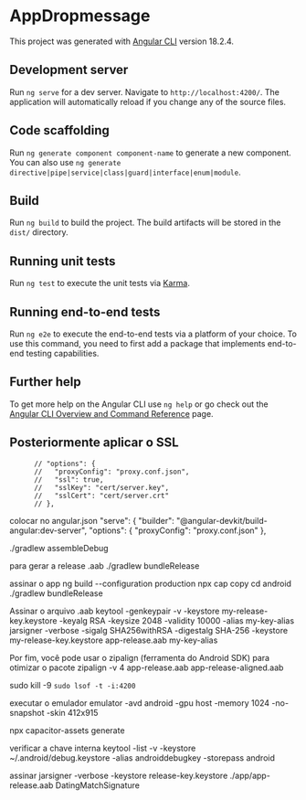 # AppDropmessage

This project was generated with [Angular CLI](https://github.com/angular/angular-cli) version 18.2.4.

## Development server

Run `ng serve` for a dev server. Navigate to `http://localhost:4200/`. The application will automatically reload if you change any of the source files.

## Code scaffolding

Run `ng generate component component-name` to generate a new component. You can also use `ng generate directive|pipe|service|class|guard|interface|enum|module`.

## Build

Run `ng build` to build the project. The build artifacts will be stored in the `dist/` directory.

## Running unit tests

Run `ng test` to execute the unit tests via [Karma](https://karma-runner.github.io).

## Running end-to-end tests

Run `ng e2e` to execute the end-to-end tests via a platform of your choice. To use this command, you need to first add a package that implements end-to-end testing capabilities.

## Further help

To get more help on the Angular CLI use `ng help` or go check out the [Angular CLI Overview and Command Reference](https://angular.dev/tools/cli) page.

## Posteriormente aplicar o SSL

          // "options": {
          //   "proxyConfig": "proxy.conf.json",
          //   "ssl": true,
          //   "sslKey": "cert/server.key",
          //   "sslCert": "cert/server.crt"
          // },

colocar no angular.json
"serve": {
"builder": "@angular-devkit/build-angular:dev-server",
"options": {
"proxyConfig": "proxy.conf.json"
},

./gradlew assembleDebug

para gerar a release .aab
./gradlew bundleRelease

assinar o app
ng build --configuration production
npx cap copy
cd android
./gradlew bundleRelease

Assinar o arquivo .aab
keytool -genkeypair -v -keystore my-release-key.keystore -keyalg RSA -keysize 2048 -validity 10000 -alias my-key-alias
jarsigner -verbose -sigalg SHA256withRSA -digestalg SHA-256 -keystore my-release-key.keystore app-release.aab my-key-alias

Por fim, você pode usar o zipalign (ferramenta do Android SDK) para otimizar o pacote
zipalign -v 4 app-release.aab app-release-aligned.aab

sudo kill -9 `sudo lsof -t -i:4200`

executar o emulador
emulator -avd android -gpu host -memory 1024 -no-snapshot -skin 412x915

npx capacitor-assets generate

verificar a chave interna
keytool -list -v -keystore ~/.android/debug.keystore -alias androiddebugkey -storepass android

assinar
jarsigner -verbose -keystore release-key.keystore ./app/app-release.aab DatingMatchSignature
